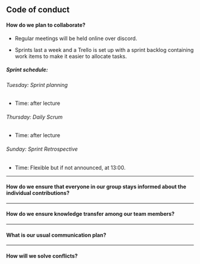 ## Code of conduct

#### How do we plan to collaborate?
* Regular meetings will be held online over discord.

* Sprints last a week and a Trello is set up with a sprint backlog containing work items to make it easier to allocate tasks.

##### Sprint schedule: 

###### Tuesday: Sprint planning
* Time: after lecture

###### Thursday: Daily Scrum
* Time: after lecture

###### Sunday: Sprint Retrospective
* Time: Flexible but if not announced, at 13:00.


______

#### How do we ensure that everyone in our group stays informed about the individual contributions?
______

#### How do we ensure knowledge transfer among our team members?
______

#### What is our usual communication plan?
______

#### How will we solve conflicts? 

